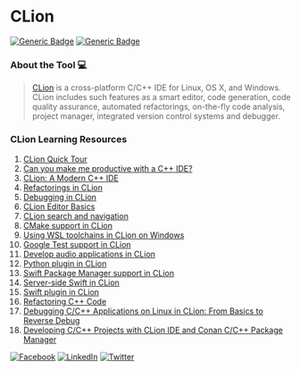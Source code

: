 # CLion
[![Generic Badge](https://img.shields.io/badge/JetBrains_Tools-critical.svg)](https://www.jetbrains.com)
[![Generic Badge](https://img.shields.io/badge/CodeOps.Tech-critical.svg)](https://codeops.tech)

### About the Tool 💻

>  [CLion](https://www.jetbrains.com/clion) is a cross-platform C/C++ IDE for Linux, OS X, and Windows. CLion includes such features as a smart editor, code generation, code quality assurance, automated refactorings, on-the-fly code analysis, project manager, integrated version control systems and debugger.

### CLion Learning Resources
1. [CLion Quick Tour](https://www.youtube.com/watch?v=Srnw1dI1iAA&list=PLQ176FUIyIUb_J7ZEi2IDe9132-dq_vQL&index=2&t=5s)
2. [Can you make me productive with a C++ IDE?](https://www.youtube.com/watch?v=Bt0sZNhXW7k&list=PLQ176FUIyIUb_J7ZEi2IDe9132-dq_vQL&index=2)
3. [CLion: A Modern C++ IDE](https://www.youtube.com/watch?v=eqQCl3PAr7U&list=PLQ176FUIyIUb_J7ZEi2IDe9132-dq_vQL&index=3)
4. [Refactorings in CLion](https://www.youtube.com/watch?v=0GbMH-whqHQ&list=PLQ176FUIyIUb_J7ZEi2IDe9132-dq_vQL&index=4)
5. [Debugging in CLion](https://www.youtube.com/watch?v=wUZyoAnPdCY&list=PLQ176FUIyIUb_J7ZEi2IDe9132-dq_vQL&index=5)
6. [CLion Editor Basics](https://www.youtube.com/watch?v=CmqF5k_hKRY&list=PLQ176FUIyIUb_J7ZEi2IDe9132-dq_vQL&index=6)
7. [CLion search and navigation](https://www.youtube.com/watch?v=j7nT9QWjOBA&list=PLQ176FUIyIUb_J7ZEi2IDe9132-dq_vQL&index=7)
8. [CMake support in CLion](https://www.youtube.com/watch?v=Bt0sZNhXW7k&list=PLQ176FUIyIUb_J7ZEi2IDe9132-dq_vQL&index=2)
9. [Using WSL toolchains in CLion on Windows](https://www.youtube.com/watch?v=xnwoCuHeHuY&list=PLQ176FUIyIUb_J7ZEi2IDe9132-dq_vQL&index=10)
10. [Google Test support in CLion](https://www.youtube.com/watch?v=8Up5eNZ0FLw&list=PLQ176FUIyIUb_J7ZEi2IDe9132-dq_vQL&index=9)
11. [Develop audio applications in CLion](https://www.youtube.com/watch?v=-h8iumGX0WQ&list=PLQ176FUIyIUb_J7ZEi2IDe9132-dq_vQL&index=11)
12. [Python plugin in CLion](https://www.youtube.com/watch?v=Cmd6M8l2nSs&list=PLQ176FUIyIUb_J7ZEi2IDe9132-dq_vQL&index=12)
13. [Swift Package Manager support in CLion](https://www.youtube.com/watch?v=PGgtes-TfrU&list=PLQ176FUIyIUb_J7ZEi2IDe9132-dq_vQL&index=13)
14. [Server-side Swift in CLion](https://www.youtube.com/watch?v=PCdrQrpJI5I&list=PLQ176FUIyIUb_J7ZEi2IDe9132-dq_vQL&index=14)
15. [Swift plugin in CLion](https://www.youtube.com/watch?v=PQ1dL47dPr0&list=PLQ176FUIyIUb_J7ZEi2IDe9132-dq_vQL&index=15)
16. [Refactoring C++ Code](https://www.youtube.com/watch?v=Ks37FFl1pzg&list=PLQ176FUIyIUb_J7ZEi2IDe9132-dq_vQL&index=40)
17. [Debugging C/C++ Applications on Linux in CLion: From Basics to Reverse Debug](https://www.youtube.com/watch?v=2R3OSGmUmoU&list=PLQ176FUIyIUb_J7ZEi2IDe9132-dq_vQL&index=41)
18. [Developing C/C++ Projects with CLion IDE and Conan C/C++ Package Manager](https://www.youtube.com/watch?v=qpOul18bXes&list=PLQ176FUIyIUb_J7ZEi2IDe9132-dq_vQL&index=42)


[![Facebook](https://img.shields.io/static/v1.svg?label=connect&message=@CodeOpsTech&color=grey&logo=facebook&style=flat&logoColor=white&colorA=critical)](https://www.facebook.com/CodeOpsTech)
[![LinkedIn](https://img.shields.io/static/v1.svg?label=connect&message=@CodeOpsTech&color=grey&logo=linkedin&style=flat&logoColor=white&colorA=critical)](https://www.linkedin.com/company/codeops-technologies/)
[![Twitter](https://img.shields.io/static/v1.svg?label=connect&message=@CodeOpsTech&color=grey&logo=twitter&style=flat&logoColor=white&colorA=critical)](https://twitter.com/CodeOpsTech)
